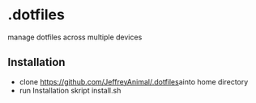 # .dotfiles
manage dotfiles across multiple devices

## Installation

- clone <https://github.com/JeffreyAnimal/.dotfiles>ainto home directory
- run Installation skript install.sh
